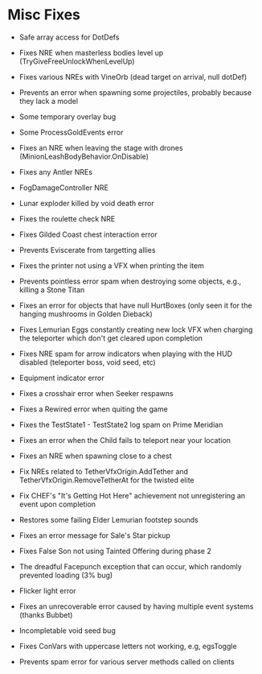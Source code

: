 # Misc Fixes

- Safe array access for DotDefs
- Fixes NRE when masterless bodies level up (TryGiveFreeUnlockWhenLevelUp)
- Fixes various NREs with VineOrb (dead target on arrival, null dotDef)
- Prevents an error when spawning some projectiles, probably because they lack a model
- Some temporary overlay bug
- Some ProcessGoldEvents error
- Fixes an NRE when leaving the stage with drones (MinionLeashBodyBehavior.OnDisable)
- Fixes any Antler NREs
- FogDamageController NRE
- Lunar exploder killed by void death error
- Fixes the roulette check NRE
- Fixes Gilded Coast chest interaction error
- Prevents Eviscerate from targetting allies
- Fixes the printer not using a VFX when printing the item
- Prevents pointless error spam when destroying some objects, e.g., killing a Stone Titan
- Fixes an error for objects that have null HurtBoxes (only seen it for the hanging mushrooms in Golden Dieback)
- Fixes Lemurian Eggs constantly creating new lock VFX when charging the teleporter which don't get cleared upon completion
- Fixes NRE spam for arrow indicators when playing with the HUD disabled (teleporter boss, void seed, etc)
- Equipment indicator error
- Fixes a crosshair error when Seeker respawns
- Fixes a Rewired error when quiting the game
- Fixes the TestState1 - TestState2 log spam on Prime Meridian
- Fixes an error when the Child fails to teleport near your location
- Fixes an NRE when spawning close to a chest
- Fix NREs related to TetherVfxOrigin.AddTether and TetherVfxOrigin.RemoveTetherAt for the twisted elite
- Fix CHEF's "It's Getting Hot Here" achievement not unregistering an event upon completion

- Restores some failing Elder Lemurian footstep sounds
- Fixes an error message for Sale's Star pickup
- Fixes False Son not using Tainted Offering during phase 2

- The dreadful Facepunch exception that can occur, which randomly prevented loading (3% bug)
- Flicker light error
- Fixes an unrecoverable error caused by having multiple event systems (thanks Bubbet)
- Incompletable void seed bug
- Fixes ConVars with uppercase letters not working, e.g, egsToggle

- Prevents spam error for various server methods called on clients